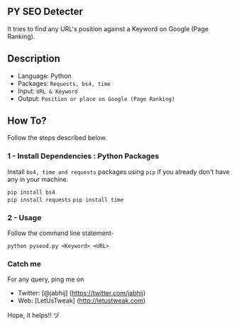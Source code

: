 ## PY SEO Detecter

It tries to find any URL's position against a Keyword on Google (Page Ranking).

## Description

- Language: Python
- Packages: `Requests, bs4, time`
- Input: `URL & Keyword`
- Output: `Position or place on Google (Page Ranking)`

## How To?

Follow the steps described below.

### 1 - Install Dependencies : Python Packages

Install `bs4, time and requests` packages using `pip` if you already don't have any in your machine.

`pip install bs4`    
`pip install requests`
`pip install time`

### 2 - Usage

Follow the command line statement-

`python pyseod.py <Keyword> <URL>`

### Catch me

For any query, ping me on 
- Twitter: [@jabhij] (https://twitter.com/jabhij)
- Web: [LetUsTweak] (http://letustweak.com)

Hope, it helps!! ヅ
